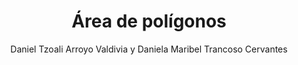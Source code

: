 ---
title: "Área de polígonos"
year: 2020
thumbnail: "assets/img/Logo-ommags.png"
topic: "Geometría"
file: "assets/pdf/Material/Área-de-polígonos.pdf"
author: "Daniel Tzoali Arroyo Valdivia y Daniela Maribel Trancoso Cervantes"
level: "Básico"
alttext: "Te darás cuenta de que todo está hecho de triángulos."
---